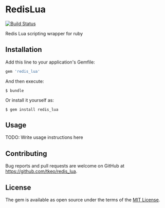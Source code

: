 # RedisLua

[![Build Status](https://travis-ci.org/tkeo/redis_lua.svg?branch=master)](https://travis-ci.org/tkeo/redis_lua)

Redis Lua scripting wrapper for ruby

## Installation

Add this line to your application's Gemfile:

```ruby
gem 'redis_lua'
```

And then execute:

    $ bundle

Or install it yourself as:

    $ gem install redis_lua

## Usage

TODO: Write usage instructions here

## Contributing

Bug reports and pull requests are welcome on GitHub at https://github.com/tkeo/redis_lua.

## License

The gem is available as open source under the terms of the [MIT License](http://opensource.org/licenses/MIT).
